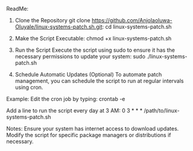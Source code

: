 ReadMe:

1. Clone the Repository
git clone https://github.com/Anjolaoluwa-Oluyale/linux-systems-patch.sh.git:
cd linux-systems-patch.sh

2. Make the Script Executable:
chmod +x linux-systems-patch.sh

3. Run the Script
Execute the script using sudo to ensure it has the necessary permissions to update your system:
sudo ./linux-systems-patch.sh

4. Schedule Automatic Updates (Optional)
To automate patch management, you can schedule the script to run at regular intervals using cron.

Example: Edit the cron job by typing:
crontab -e

Add a line to run the script every day at 3 AM:
0 3 * * * /path/to/linux-systems-patch.sh

Notes:
Ensure your system has internet access to download updates.
Modify the script for specific package managers or distributions if necessary.
